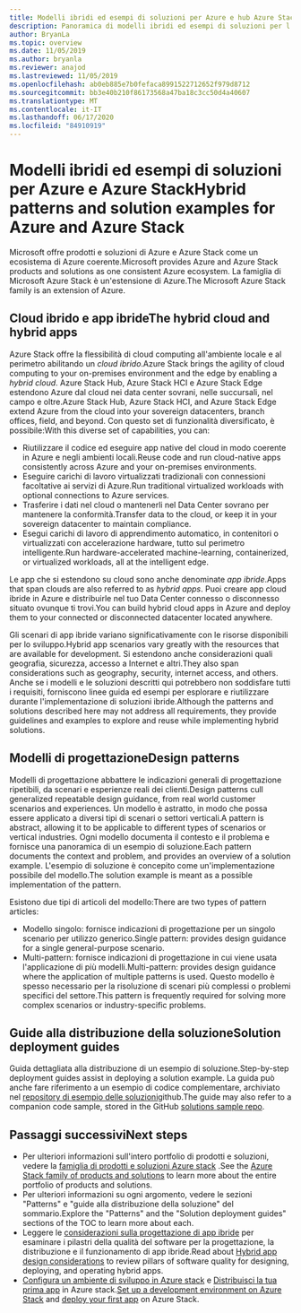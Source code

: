 ```yaml
---
title: Modelli ibridi ed esempi di soluzioni per Azure e hub Azure Stack
description: Panoramica di modelli ibridi ed esempi di soluzioni per l'apprendimento e la creazione di soluzioni ibride in Azure e Azure Stack Hub.
author: BryanLa
ms.topic: overview
ms.date: 11/05/2019
ms.author: bryanla
ms.reviewer: anajod
ms.lastreviewed: 11/05/2019
ms.openlocfilehash: ab0eb885e7b0fefaca8991522712652f979d8712
ms.sourcegitcommit: bb3e40b210f86173568a47ba18c3cc50d4a40607
ms.translationtype: MT
ms.contentlocale: it-IT
ms.lasthandoff: 06/17/2020
ms.locfileid: "84910919"
---
```

# <a name="hybrid-patterns-and-solution-examples-for-azure-and-azure-stack"></a><span data-ttu-id="f632d-103">Modelli ibridi ed esempi di soluzioni per Azure e Azure Stack</span><span class="sxs-lookup"><span data-stu-id="f632d-103">Hybrid patterns and solution examples for Azure and Azure Stack</span></span>

<span data-ttu-id="f632d-104">Microsoft offre prodotti e soluzioni di Azure e Azure Stack come un ecosistema di Azure coerente.</span><span class="sxs-lookup"><span data-stu-id="f632d-104">Microsoft provides Azure and Azure Stack products and solutions as one consistent Azure ecosystem.</span></span> <span data-ttu-id="f632d-105">La famiglia di Microsoft Azure Stack è un'estensione di Azure.</span><span class="sxs-lookup"><span data-stu-id="f632d-105">The Microsoft Azure Stack family is an extension of Azure.</span></span>

## <a name="the-hybrid-cloud-and-hybrid-apps"></a><span data-ttu-id="f632d-106">Cloud ibrido e app ibride</span><span class="sxs-lookup"><span data-stu-id="f632d-106">The hybrid cloud and hybrid apps</span></span>

<span data-ttu-id="f632d-107">Azure Stack offre la flessibilità di cloud computing all'ambiente locale e al perimetro abilitando un *cloud ibrido*.</span><span class="sxs-lookup"><span data-stu-id="f632d-107">Azure Stack brings the agility of cloud computing to your on-premises environment and the edge by enabling a *hybrid cloud*.</span></span> <span data-ttu-id="f632d-108">Azure Stack Hub, Azure Stack HCI e Azure Stack Edge estendono Azure dal cloud nei data center sovrani, nelle succursali, nel campo e oltre.</span><span class="sxs-lookup"><span data-stu-id="f632d-108">Azure Stack Hub, Azure Stack HCI, and Azure Stack Edge extend Azure from the cloud into your sovereign datacenters, branch offices, field, and beyond.</span></span> <span data-ttu-id="f632d-109">Con questo set di funzionalità diversificato, è possibile:</span><span class="sxs-lookup"><span data-stu-id="f632d-109">With this diverse set of capabilities, you can:</span></span>

- <span data-ttu-id="f632d-110">Riutilizzare il codice ed eseguire app native del cloud in modo coerente in Azure e negli ambienti locali.</span><span class="sxs-lookup"><span data-stu-id="f632d-110">Reuse code and run cloud-native apps consistently across Azure and your on-premises environments.</span></span>
- <span data-ttu-id="f632d-111">Eseguire carichi di lavoro virtualizzati tradizionali con connessioni facoltative ai servizi di Azure.</span><span class="sxs-lookup"><span data-stu-id="f632d-111">Run traditional virtualized workloads with optional connections to Azure services.</span></span>
- <span data-ttu-id="f632d-112">Trasferire i dati nel cloud o mantenerli nel Data Center sovrano per mantenere la conformità.</span><span class="sxs-lookup"><span data-stu-id="f632d-112">Transfer data to the cloud, or keep it in your sovereign datacenter to maintain compliance.</span></span>
- <span data-ttu-id="f632d-113">Esegui carichi di lavoro di apprendimento automatico, in contenitori o virtualizzati con accelerazione hardware, tutto sul perimetro intelligente.</span><span class="sxs-lookup"><span data-stu-id="f632d-113">Run hardware-accelerated machine-learning, containerized, or virtualized workloads, all at the intelligent edge.</span></span>

<span data-ttu-id="f632d-114">Le app che si estendono su cloud sono anche denominate *app ibride*.</span><span class="sxs-lookup"><span data-stu-id="f632d-114">Apps that span clouds are also referred to as *hybrid apps*.</span></span> <span data-ttu-id="f632d-115">Puoi creare app cloud ibride in Azure e distribuirle nel tuo Data Center connesso o disconnesso situato ovunque ti trovi.</span><span class="sxs-lookup"><span data-stu-id="f632d-115">You can build hybrid cloud apps in Azure and deploy them to your connected or disconnected datacenter located anywhere.</span></span>

<span data-ttu-id="f632d-116">Gli scenari di app ibride variano significativamente con le risorse disponibili per lo sviluppo.</span><span class="sxs-lookup"><span data-stu-id="f632d-116">Hybrid app scenarios vary greatly with the resources that are available for development.</span></span> <span data-ttu-id="f632d-117">Si estendono anche considerazioni quali geografia, sicurezza, accesso a Internet e altri.</span><span class="sxs-lookup"><span data-stu-id="f632d-117">They also span considerations such as geography, security, internet access, and others.</span></span> <span data-ttu-id="f632d-118">Anche se i modelli e le soluzioni descritti qui potrebbero non soddisfare tutti i requisiti, forniscono linee guida ed esempi per esplorare e riutilizzare durante l'implementazione di soluzioni ibride.</span><span class="sxs-lookup"><span data-stu-id="f632d-118">Although the patterns and solutions described here may not address all requirements, they provide guidelines and examples to explore and reuse while implementing hybrid solutions.</span></span>

## <a name="design-patterns"></a><span data-ttu-id="f632d-119">Modelli di progettazione</span><span class="sxs-lookup"><span data-stu-id="f632d-119">Design patterns</span></span>

<span data-ttu-id="f632d-120">Modelli di progettazione abbattere le indicazioni generali di progettazione ripetibili, da scenari e esperienze reali dei clienti.</span><span class="sxs-lookup"><span data-stu-id="f632d-120">Design patterns cull generalized repeatable design guidance, from real world customer scenarios and experiences.</span></span> <span data-ttu-id="f632d-121">Un modello è astratto, in modo che possa essere applicato a diversi tipi di scenari o settori verticali.</span><span class="sxs-lookup"><span data-stu-id="f632d-121">A pattern is abstract, allowing it to be applicable to different types of scenarios or vertical industries.</span></span> <span data-ttu-id="f632d-122">Ogni modello documenta il contesto e il problema e fornisce una panoramica di un esempio di soluzione.</span><span class="sxs-lookup"><span data-stu-id="f632d-122">Each pattern documents the context and problem, and provides an overview of a solution example.</span></span> <span data-ttu-id="f632d-123">L'esempio di soluzione è concepito come un'implementazione possibile del modello.</span><span class="sxs-lookup"><span data-stu-id="f632d-123">The solution example is meant as a possible implementation of the pattern.</span></span>

<span data-ttu-id="f632d-124">Esistono due tipi di articoli del modello:</span><span class="sxs-lookup"><span data-stu-id="f632d-124">There are two types of pattern articles:</span></span>

- <span data-ttu-id="f632d-125">Modello singolo: fornisce indicazioni di progettazione per un singolo scenario per utilizzo generico.</span><span class="sxs-lookup"><span data-stu-id="f632d-125">Single pattern: provides design guidance for a single general-purpose scenario.</span></span>
- <span data-ttu-id="f632d-126">Multi-pattern: fornisce indicazioni di progettazione in cui viene usata l'applicazione di più modelli.</span><span class="sxs-lookup"><span data-stu-id="f632d-126">Multi-pattern: provides design guidance where the application of multiple patterns is used.</span></span> <span data-ttu-id="f632d-127">Questo modello è spesso necessario per la risoluzione di scenari più complessi o problemi specifici del settore.</span><span class="sxs-lookup"><span data-stu-id="f632d-127">This pattern is frequently required for solving more complex scenarios or industry-specific problems.</span></span>

## <a name="solution-deployment-guides"></a><span data-ttu-id="f632d-128">Guide alla distribuzione della soluzione</span><span class="sxs-lookup"><span data-stu-id="f632d-128">Solution deployment guides</span></span>

<span data-ttu-id="f632d-129">Guida dettagliata alla distribuzione di un esempio di soluzione.</span><span class="sxs-lookup"><span data-stu-id="f632d-129">Step-by-step deployment guides assist in deploying a solution example.</span></span> <span data-ttu-id="f632d-130">La guida può anche fare riferimento a un esempio di codice complementare, archiviato nel [repository di esempio delle soluzioni](https://github.com/Azure-Samples/azure-intelligent-edge-patterns)github.</span><span class="sxs-lookup"><span data-stu-id="f632d-130">The guide may also refer to a companion code sample, stored in the GitHub [solutions sample repo](https://github.com/Azure-Samples/azure-intelligent-edge-patterns).</span></span>

## <a name="next-steps"></a><span data-ttu-id="f632d-131">Passaggi successivi</span><span class="sxs-lookup"><span data-stu-id="f632d-131">Next steps</span></span>

- <span data-ttu-id="f632d-132">Per ulteriori informazioni sull'intero portfolio di prodotti e soluzioni, vedere la [famiglia di prodotti e soluzioni Azure stack](/azure-stack) .</span><span class="sxs-lookup"><span data-stu-id="f632d-132">See the [Azure Stack family of products and solutions](/azure-stack) to learn more about the entire portfolio of products and solutions.</span></span>
- <span data-ttu-id="f632d-133">Per ulteriori informazioni su ogni argomento, vedere le sezioni "Patterns" e "guide alla distribuzione della soluzione" del sommario.</span><span class="sxs-lookup"><span data-stu-id="f632d-133">Explore the "Patterns" and the "Solution deployment guides" sections of the TOC to learn more about each.</span></span>
- <span data-ttu-id="f632d-134">Leggere le [considerazioni sulla progettazione di app ibride](overview-app-design-considerations.md) per esaminare i pilastri della qualità del software per la progettazione, la distribuzione e il funzionamento di app ibride.</span><span class="sxs-lookup"><span data-stu-id="f632d-134">Read about [Hybrid app design considerations](overview-app-design-considerations.md) to review pillars of software quality for designing, deploying, and operating hybrid apps.</span></span>
- <span data-ttu-id="f632d-135">[Configura un ambiente di sviluppo in Azure stack](/azure-stack/user/azure-stack-dev-start.md) e [Distribuisci la tua prima app](/azure-stack/user/azure-stack-dev-start-deploy-app.md) in Azure stack.</span><span class="sxs-lookup"><span data-stu-id="f632d-135">[Set up a development environment on Azure Stack](/azure-stack/user/azure-stack-dev-start.md) and [deploy your first app](/azure-stack/user/azure-stack-dev-start-deploy-app.md) on Azure Stack.</span></span>
